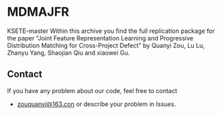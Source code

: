 # MDMAJFR
 KSETE-master
Within this archive you find the full replication package for the paper "Joint Feature Representation Learning and Progressive Distribution Matching for Cross-Project Defect" by Quanyi Zou, Lu Lu, Zhanyu Yang, Shaojian Qiu and xiaowei Gu.


##  Contact
If you have any problem about our code, feel free to contact
- zouquanyi@163.con
or describe your problem in Issues.
